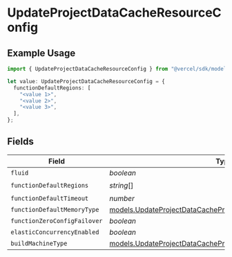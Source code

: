 # UpdateProjectDataCacheResourceConfig

## Example Usage

```typescript
import { UpdateProjectDataCacheResourceConfig } from "@vercel/sdk/models/updateprojectdatacacheop.js";

let value: UpdateProjectDataCacheResourceConfig = {
  functionDefaultRegions: [
    "<value 1>",
    "<value 2>",
    "<value 3>",
  ],
};
```

## Fields

| Field                                                                                                                                  | Type                                                                                                                                   | Required                                                                                                                               | Description                                                                                                                            |
| -------------------------------------------------------------------------------------------------------------------------------------- | -------------------------------------------------------------------------------------------------------------------------------------- | -------------------------------------------------------------------------------------------------------------------------------------- | -------------------------------------------------------------------------------------------------------------------------------------- |
| `fluid`                                                                                                                                | *boolean*                                                                                                                              | :heavy_minus_sign:                                                                                                                     | N/A                                                                                                                                    |
| `functionDefaultRegions`                                                                                                               | *string*[]                                                                                                                             | :heavy_check_mark:                                                                                                                     | N/A                                                                                                                                    |
| `functionDefaultTimeout`                                                                                                               | *number*                                                                                                                               | :heavy_minus_sign:                                                                                                                     | N/A                                                                                                                                    |
| `functionDefaultMemoryType`                                                                                                            | [models.UpdateProjectDataCacheProjectsFunctionDefaultMemoryType](../models/updateprojectdatacacheprojectsfunctiondefaultmemorytype.md) | :heavy_minus_sign:                                                                                                                     | N/A                                                                                                                                    |
| `functionZeroConfigFailover`                                                                                                           | *boolean*                                                                                                                              | :heavy_minus_sign:                                                                                                                     | N/A                                                                                                                                    |
| `elasticConcurrencyEnabled`                                                                                                            | *boolean*                                                                                                                              | :heavy_minus_sign:                                                                                                                     | N/A                                                                                                                                    |
| `buildMachineType`                                                                                                                     | [models.UpdateProjectDataCacheProjectsBuildMachineType](../models/updateprojectdatacacheprojectsbuildmachinetype.md)                   | :heavy_minus_sign:                                                                                                                     | N/A                                                                                                                                    |